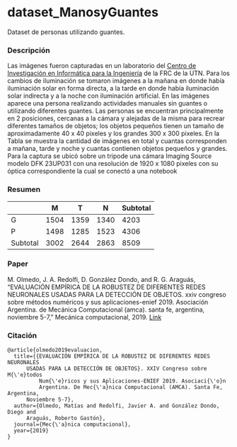 # dataset_ManosyGuantes
Dataset de personas utilizando guantes.

### Descripción
Las imágenes fueron capturadas en un laboratorio del [Centro de Investigación en Informática para la Ingeniería](https://ciii.frc.utn.edu.ar/ciii/) de la
FRC de la UTN. Para los cambios de iluminación se tomaron imágenes a la mañana en donde
había iluminación solar en forma directa, a la tarde en donde había iluminación solar indirecta y a la noche con iluminación artificial. En las imágenes aparece una persona realizando
actividades manuales sin guantes o utilizando diferentes guantes. Las personas se encuentran
principalmente en 2 posiciones, cercanas a la cámara y alejadas de la misma para recrear diferentes tamaños de objetos; los objetos pequeños tienen un tamaño de aproximadamente 40 x 40
pixeles y los grandes 300 x 300 pixeles. En la Tabla se muestra la cantidad de imágenes en
total y cuantas corresponden a mañana, tarde y noche y cuantas contienen objetos pequeños y
grandes. Para la captura se ubicó sobre un tripode una cámara Imaging Source modelo DFK
23UP031 con una resolución de 1920 x 1080 pixeles con su óptica correspondiente la cual se
conectó a una notebook

### Resumen 
|          | M    | T    | N    | Subtotal |
|----------|------|------|------|----------|
| G        | 1504 | 1359 | 1340 | 4203     |
| P        | 1498 | 1285 | 1523 | 4306     |
| Subtotal | 3002 | 2644 | 2863 | 8509     |

### Paper
 M. Olmedo, J. A. Redolfi, D. González Dondo, and R. G. Araguás,
“EVALUACIÓN EMPÍRICA DE LA ROBUSTEZ DE DIFERENTES REDES NEURONALES USADAS PARA LA DETECCIÓN DE OBJETOS. xxiv congreso sobre métodos numéricos y sus aplicaciones-enief 2019. Asociación Argentina. de Mecánica Computacional (amca). santa
fe, argentina, noviembre 5-7,” Mecánica computacional, 2019. [Link](https://cimec.org.ar/ojs/index.php/mc/article/view/6039)
### Citación
```
@article{olmedo2019evaluacion,
  title={{EVALUACIÓN EMPÍRICA DE LA ROBUSTEZ DE DIFERENTES REDES NEURONALES
      USADAS PARA LA DETECCIÓN DE OBJETOS}. XXIV Congreso sobre M{\'e}todos
          Num{\'e}ricos y sus Aplicaciones-ENIEF 2019. Asociaci{\'o}n
          Argentina. De Mec{\'a}nica Computacional (AMCA). Santa Fe, Argentina,
      Noviembre 5-7},
  author={Olmedo, Matías and Redolfi, Javier A. and González Dondo, Diego and
      Araguás, Roberto Gastón},
  journal={Mec{\'a}nica computacional},
  year={2019}
}         
```
